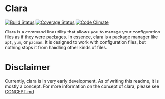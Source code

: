 Clara
=====

[![Build Status](https://travis-ci.org/beraboris/clara.svg?branch=master)](https://travis-ci.org/beraboris/clara)
[![Coverage Status](https://coveralls.io/repos/beraboris/clara/badge.png)](https://coveralls.io/r/beraboris/clara)
[![Code Climate](https://codeclimate.com/github/beraboris/clara/badges/gpa.svg)](https://codeclimate.com/github/beraboris/clara)

Clara is a command line utility that allows you to manage your configuration files as if they were packages. In essence,
clara is a package manager like `apt`, `yum`, or `pacman`. It is designed to work with configuration files, but nothing
stops it from handling other kinds of files.

Disclaimer
==========

Currently, clara is in very early development. As of writing this readme, it is mostly a concept. For more information
on the concept of clara, please see [CONCEPT.md](CONCEPT.md)
